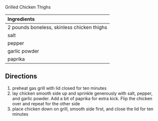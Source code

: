 Grilled Chicken Thighs

| Ingredients |
| :--- |
| 2 pounds boneless, skinless chicken thighs |
| salt |
| pepper |
| garlic powder |
| paprika |

## Directions

1. preheat gas grill with lid closed for ten minutes
2. lay chicken smooth side up and sprinkle generously with salt, pepper, and garlic powder. Add a bit of paprika for extra kick. Flip the chicken over and repeat for the other side
3. place chicken down on grill, smooth side first, and close the lid for ten minutes



